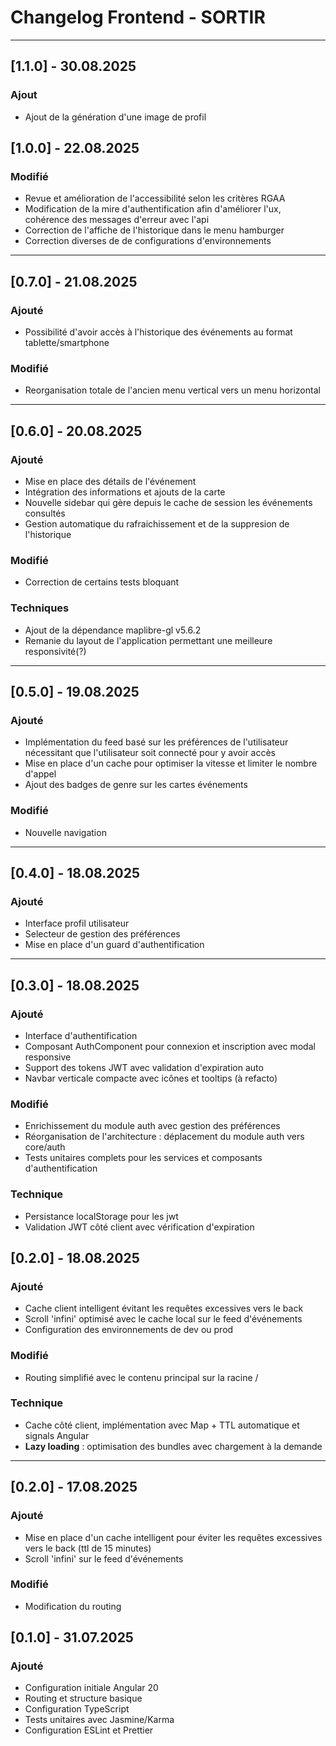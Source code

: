 # Changelog Frontend - SORTIR

---

## [1.1.0] - 30.08.2025

### Ajout

- Ajout de la génération d'une image de profil

## [1.0.0] - 22.08.2025

### Modifié

- Revue et amélioration de l'accessibilité selon les critères RGAA
- Modification de la mire d'authentification afin d'améliorer l'ux, cohérence des messages d'erreur avec l'api
- Correction de l'affiche de l'historique dans le menu hamburger
- Correction diverses de de configurations d'environnements

---

## [0.7.0] - 21.08.2025

### Ajouté

- Possibilité d'avoir accès à l'historique des événements au format tablette/smartphone

### Modifié

- Reorganisation totale de l'ancien menu vertical vers un menu horizontal

---

## [0.6.0] - 20.08.2025

### Ajouté

- Mise en place des détails de l'événement
- Intégration des informations et ajouts de la carte
- Nouvelle sidebar qui gère depuis le cache de session les événements consultés
- Gestion automatique du rafraichissement et de la suppresion de l'historique

### Modifié

- Correction de certains tests bloquant

### Techniques

- Ajout de la dépendance maplibre-gl v5.6.2
- Remanie du layout de l'application permettant une meilleure responsivité(?)

---

## [0.5.0] - 19.08.2025

### Ajouté

- Implémentation du feed basé sur les préférences de l'utilisateur nécessitant que l'utilisateur soit connecté pour y avoir accès
- Mise en place d'un cache pour optimiser la vitesse et limiter le nombre d'appel
- Ajout des badges de genre sur les cartes événements

### Modifié

- Nouvelle navigation

---

## [0.4.0] - 18.08.2025

### Ajouté

- Interface profil utilisateur
- Selecteur de gestion des préférences
- Mise en place d'un guard d'authentification

---

## [0.3.0] - 18.08.2025

### Ajouté

- Interface d'authentification
- Composant AuthComponent pour connexion et inscription avec modal responsive
- Support des tokens JWT avec validation d'expiration auto
- Navbar verticale compacte avec icônes et tooltips (à refacto)

### Modifié

- Enrichissement du module auth avec gestion des préférences
- Réorganisation de l'architecture : déplacement du module auth vers core/auth
- Tests unitaires complets pour les services et composants d'authentification

### Technique

- Persistance localStorage pour les jwt
- Validation JWT côté client avec vérification d'expiration

## [0.2.0] - 18.08.2025

### Ajouté

- Cache client intelligent évitant les requêtes excessives vers le back
- Scroll 'infini' optimisé avec le cache local sur le feed d'événements
- Configuration des environnements de dev ou prod

### Modifié

- Routing simplifié avec le contenu principal sur la racine /

### Technique

- Cache côté client, implémentation avec Map + TTL automatique et signals Angular
- **Lazy loading** : optimisation des bundles avec chargement à la demande

---

## [0.2.0] - 17.08.2025

### Ajouté

- Mise en place d'un cache intelligent pour éviter les requêtes excessives vers le back (ttl de 15 minutes)
- Scroll 'infini' sur le feed d'événements

### Modifié

- Modification du routing

## [0.1.0] - 31.07.2025

### Ajouté

- Configuration initiale Angular 20
- Routing et structure basique
- Configuration TypeScript
- Tests unitaires avec Jasmine/Karma
- Configuration ESLint et Prettier
